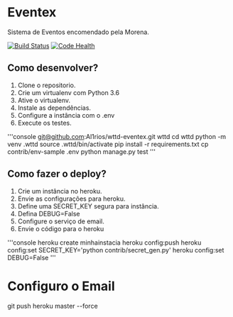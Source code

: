 # Eventex

Sistema de Eventos encomendado pela Morena.

[![Build Status](https://travis-ci.org/Al1rios/eventex.svg?branch=master)](https://travis-ci.org/Al1rios/eventex)
[![Code Health](https://landscape.io/github/Al1rios/wttd-eventex/master/landscape.svg?style=flat)](https://landscape.io/github/Al1rios/wttd-eventex/master)

## Como desenvolver?

1. Clone o repositorio.
2. Crie um virtualenv com Python 3.6
3. Ative o virtualenv.
4. Instale as dependências.
5. Configure a instância com o .env
6. Execute os testes.

'''console
git@github.com:Al1rios/wttd-eventex.git wttd
cd wttd
python -m venv .wttd
source .wttd/bin/activate
pip install -r requirements.txt
cp contrib/env-sample .env
python manage.py test
'''

## Como fazer o deploy?

1. Crie um instância no heroku.
2. Envie as configuraçôes para heroku.
3. Define uma SECRET_KEY segura para instância.
4. Defina DEBUG=False
5. Configure o serviço de email.
6. Envie o código para o heroku

'''console
heroku create minhainstacia
heroku config:push
heroku config:set SECRET_KEY='python contrib/secret_gen.py'
heroku config:set DEBUG=False
'''

# Configuro o Email
git push heroku master --force
